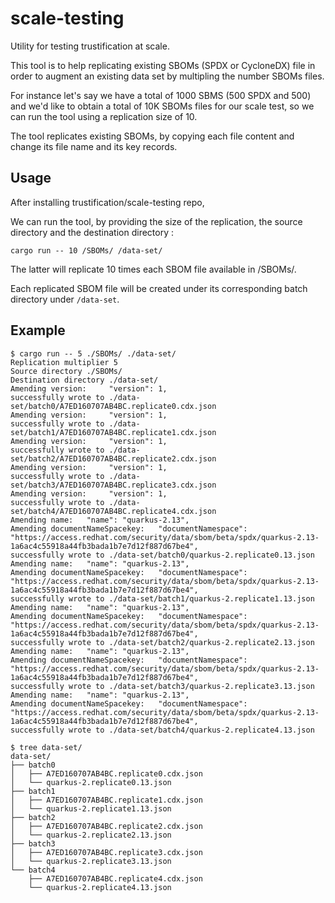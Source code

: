 # scale-testing
Utility for testing trustification at scale.

This tool is to help replicating existing SBOMs (SPDX or CycloneDX) file in order to augment an existing data set by multipling the number SBOMs files.

For instance let's say we have a total of 1000 SBMS (500 SPDX and 500) and we'd like to obtain a total of 10K SBOMs files for our scale test, so we can run the tool using a replication size of 10. 

The tool replicates existing SBOMs, by copying each file content and change its file name and its key records.


## Usage ##
After installing trustification/scale-testing repo,

We can run the tool, by providing the size of the replication, the source directory and the destination directory :

`cargo run -- 10 /SBOMs/ /data-set/`

The latter will replicate 10 times each SBOM file available in /SBOMs/.

Each replicated SBOM file will be created under its corresponding batch directory under `/data-set`.


## Example ##

```
$ cargo run -- 5 ./SBOMs/ ./data-set/
Replication multiplier 5
Source directory ./SBOMs/
Destination directory ./data-set/
Amending version:     "version": 1,
successfully wrote to ./data-set/batch0/A7ED160707AB4BC.replicate0.cdx.json
Amending version:     "version": 1,
successfully wrote to ./data-set/batch1/A7ED160707AB4BC.replicate1.cdx.json
Amending version:     "version": 1,
successfully wrote to ./data-set/batch2/A7ED160707AB4BC.replicate2.cdx.json
Amending version:     "version": 1,
successfully wrote to ./data-set/batch3/A7ED160707AB4BC.replicate3.cdx.json
Amending version:     "version": 1,
successfully wrote to ./data-set/batch4/A7ED160707AB4BC.replicate4.cdx.json
Amending name:   "name": "quarkus-2.13",
Amending documentNameSpacekey:   "documentNamespace": "https://access.redhat.com/security/data/sbom/beta/spdx/quarkus-2.13-1a6ac4c55918a44fb3bada1b7e7d12f887d67be4",
successfully wrote to ./data-set/batch0/quarkus-2.replicate0.13.json
Amending name:   "name": "quarkus-2.13",
Amending documentNameSpacekey:   "documentNamespace": "https://access.redhat.com/security/data/sbom/beta/spdx/quarkus-2.13-1a6ac4c55918a44fb3bada1b7e7d12f887d67be4",
successfully wrote to ./data-set/batch1/quarkus-2.replicate1.13.json
Amending name:   "name": "quarkus-2.13",
Amending documentNameSpacekey:   "documentNamespace": "https://access.redhat.com/security/data/sbom/beta/spdx/quarkus-2.13-1a6ac4c55918a44fb3bada1b7e7d12f887d67be4",
successfully wrote to ./data-set/batch2/quarkus-2.replicate2.13.json
Amending name:   "name": "quarkus-2.13",
Amending documentNameSpacekey:   "documentNamespace": "https://access.redhat.com/security/data/sbom/beta/spdx/quarkus-2.13-1a6ac4c55918a44fb3bada1b7e7d12f887d67be4",
successfully wrote to ./data-set/batch3/quarkus-2.replicate3.13.json
Amending name:   "name": "quarkus-2.13",
Amending documentNameSpacekey:   "documentNamespace": "https://access.redhat.com/security/data/sbom/beta/spdx/quarkus-2.13-1a6ac4c55918a44fb3bada1b7e7d12f887d67be4",
successfully wrote to ./data-set/batch4/quarkus-2.replicate4.13.json
```

```
$ tree data-set/
data-set/
├── batch0
│   ├── A7ED160707AB4BC.replicate0.cdx.json
│   └── quarkus-2.replicate0.13.json
├── batch1
│   ├── A7ED160707AB4BC.replicate1.cdx.json
│   └── quarkus-2.replicate1.13.json
├── batch2
│   ├── A7ED160707AB4BC.replicate2.cdx.json
│   └── quarkus-2.replicate2.13.json
├── batch3
│   ├── A7ED160707AB4BC.replicate3.cdx.json
│   └── quarkus-2.replicate3.13.json
└── batch4
    ├── A7ED160707AB4BC.replicate4.cdx.json
    └── quarkus-2.replicate4.13.json
```